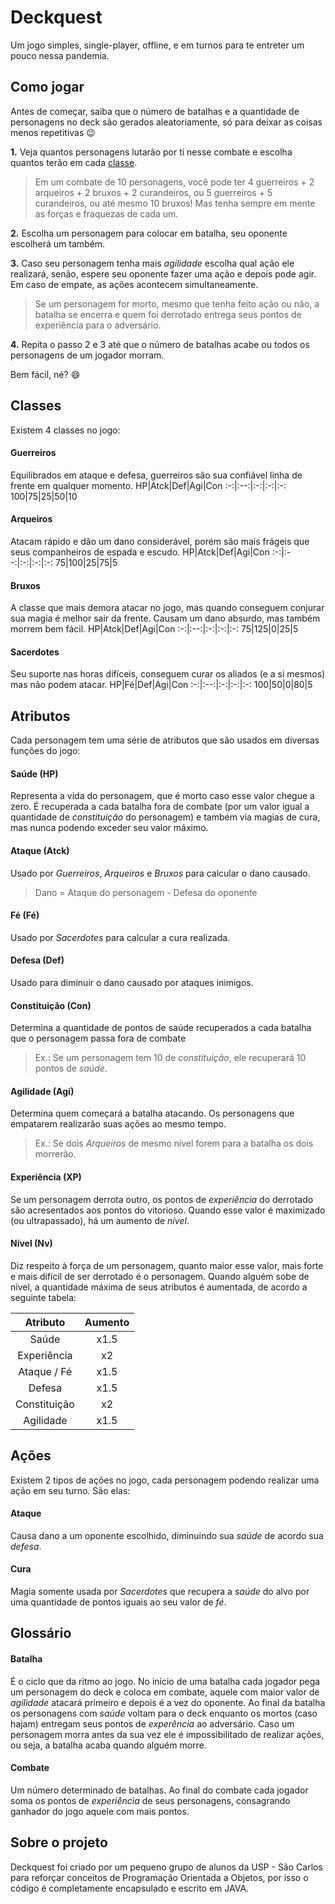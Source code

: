 # Deckquest

Um jogo simples, single-player, offline, e em turnos para te entreter um pouco nessa pandemia.
  
  
## Como jogar

Antes de começar, saiba que o número de batalhas e a quantidade de personagens no deck são gerados aleatoriamente, só para deixar as coisas menos repetitivas :wink:

**1.** Veja quantos personagens lutarão por ti nesse combate e escolha quantos terão em cada [classe](https://github.com/marcelats/POO#classes).
> Em um combate de 10 personagens, você pode ter 4 guerreiros + 2 arqueiros + 2 bruxos + 2 curandeiros, ou 5 guerreiros + 5 curandeiros, ou até mesmo 10 bruxos! Mas tenha sempre em mente as forças e fraquezas de cada um.

**2.** Escolha um personagem para colocar em batalha, seu oponente escolherá um também.

**3.** Caso seu personagem tenha mais _agilidade_ escolha qual ação ele realizará, senão, espere seu oponente fazer uma ação e depois pode agir. Em caso de empate, as ações acontecem simultaneamente.
> Se um personagem for morto, mesmo que tenha feito ação ou não, a batalha se encerra e quem foi derrotado entrega seus pontos de experiência para o adversário.

**4.** Repita o passo 2 e 3 até que o número de batalhas acabe ou todos os personagens de um jogador morram.

Bem fácil, né? :smile:

## Classes

Existem 4 classes no jogo:

#### Guerreiros 
Equilibrados em ataque e defesa, guerreiros são sua confiável linha de frente em qualquer momento.
HP|Atck|Def|Agi|Con
:-:|:--:|:-:|:-:|:-:
100|75|25|50|10

#### Arqueiros 
Atacam rápido e dão um dano considerável, porém são mais frágeis que seus companheiros de espada e escudo.
HP|Atck|Def|Agi|Con
:-:|:--:|:-:|:-:|:-:
75|100|25|75|5

#### Bruxos 
A classe que mais demora atacar no jogo, mas quando conseguem conjurar sua magia é melhor sair da frente. Causam um dano absurdo, mas também morrem bem fácil.
HP|Atck|Def|Agi|Con
:-:|:--:|:-:|:-:|:-:
75|125|0|25|5

#### Sacerdotes 
Seu suporte nas horas difíceis, conseguem curar os aliados (e a si mesmos) mas não podem atacar.
HP|Fé|Def|Agi|Con
:-:|:--:|:-:|:-:|:-:
100|50|0|80|5


## Atributos

Cada personagem tem uma série de atributos que são usados em diversas funções do jogo:

#### Saúde (HP)
Representa a vida do personagem, que é morto caso esse valor chegue a zero. É recuperada a cada batalha fora de combate (por um valor igual a quantidade de _constituição_ do personagem) e também via magias de cura, mas nunca podendo exceder seu valor máximo.

#### Ataque (Atck)
Usado por _Guerreiros_, _Arqueiros_ e _Bruxos_ para calcular o dano causado.
> Dano = Ataque do personagem - Defesa do oponente

#### Fé (Fé)
Usado por _Sacerdotes_ para calcular a cura realizada.

#### Defesa (Def)
Usado para diminuir o dano causado por ataques inimigos.

#### Constituição (Con)
Determina a quantidade de pontos de saúde recuperados a cada batalha que o personagem passa fora de combate
> Ex.: Se um personagem tem 10 de _constituição_, ele recuperará 10 pontos de _saúde_.

#### Agilidade (Agi)
Determina quem começará a batalha atacando. Os personagens que empatarem realizarão suas ações ao mesmo tempo.
> Ex.: Se dois _Arqueiros_ de mesmo nível forem para a batalha os dois morrerão.

#### Experiência (XP)
Se um personagem derrota outro, os pontos de _experiência_ do derrotado são acresentados aos pontos do vitorioso. Quando esse valor é maximizado (ou ultrapassado), há um aumento de _nível_.

#### Nível (Nv)
Diz respeito à força de um personagem, quanto maior esse valor, mais forte e mais difícil de ser derrotado é o personagem. Quando alguém sobe de nível, a quantidade máxima de seus atributos é aumentada, de acordo a seguinte tabela:

Atributo | Aumento
:------: | :-----:
Saúde | x1.5
Experiência | x2
Ataque / Fé | x1.5
Defesa | x1.5
Constituição | x2
Agilidade | x1.5


## Ações

Existem 2 tipos de ações no jogo, cada personagem podendo realizar uma ação em seu turno. São elas:

#### Ataque
Causa dano a um oponente escolhido, diminuindo sua _saúde_ de acordo sua _defesa_.

#### Cura
Magia somente usada por _Sacerdotes_ que recupera a _saúde_ do alvo por uma quantidade de pontos iguais ao seu valor de _fé_.


## Glossário

#### Batalha
É o ciclo que da ritmo ao jogo. No início de uma batalha cada jogador pega um personagem do deck e coloca em combate, aquele com maior valor de _agilidade_ atacará primeiro e depois é a vez do oponente. Ao final da batalha os personagens com _saúde_ voltam para o deck enquanto os mortos (caso hajam) entregam seus pontos de _experência_ ao adversário. Caso um personagem morra antes da sua vez ele é impossibilitado de realizar ações, ou seja, a batalha acaba quando alguém morre.

#### Combate
Um número determinado de batalhas. Ao final do combate cada jogador soma os pontos de _experiência_ de seus personagens, consagrando ganhador do jogo aquele com mais pontos.


## Sobre o projeto

Deckquest foi criado por um pequeno grupo de alunos da USP - São Carlos para reforçar conceitos de Programação Orientada a Objetos, por isso o código é completamente encapsulado e escrito em JAVA.
